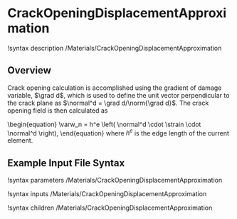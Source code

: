 # CrackOpeningDisplacementApproximation

!syntax description /Materials/CrackOpeningDisplacementApproximation

## Overview

Crack opening calculation is accomplished using the gradient of damage variable, $\grad d$, which is used to define the unit vector perpendicular to the crack plane as $\normal^d = \grad d/\norm{\grad d}$. The crack opening field is then calculated as

\begin{equation}
\varw_n = h^e \left( \normal^d \cdot \strain \cdot \normal^d \right),
\end{equation}
where $h^e$ is the edge length of the current element.

## Example Input File Syntax

!syntax parameters /Materials/CrackOpeningDisplacementApproximation

!syntax inputs /Materials/CrackOpeningDisplacementApproximation

!syntax children /Materials/CrackOpeningDisplacementApproximation

